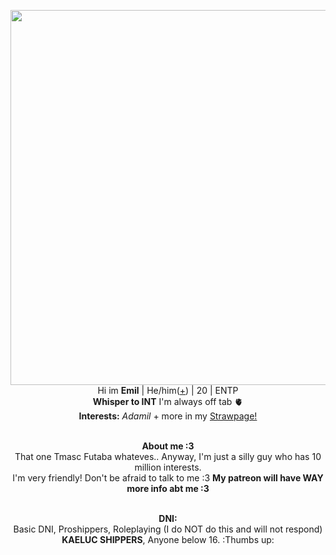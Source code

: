 <p align="center">
    <img width="600" src="https://preview.redd.it/happy-valentines-day-v0-6oaan5qfv2ia1.jpg?width=1036&format=pjpg&auto=webp&s=d1b8d0e4f31bc214859204b4b0e98e187af93b16"
<p align="center">
</br>Hi im <b>Emil</b> | He/him(<a href=https://en.pronouns.page/@Narcissuss>+</a>) | 20 | ENTP
<br><b>Whisper to INT</b> I'm always off tab 🫀
<br><b>Interests:</b> <i>Adamil</i> + more in my  <a href=https://bonded.straw.page/>Strawpage!</a>
<p align="center">
    <br><b>About me :3 </b>
 <br>That one Tmasc Futaba whateves.. Anyway, I'm just a silly guy who has 10 million interests. <br>I'm very friendly! Don't be afraid to talk to me :3 <b> My patreon will have WAY more info abt me :3 </b>
<p align="center">
    <br><b>DNI:</b>
 <br>Basic DNI, Proshippers, Roleplaying (I do NOT do this and will not respond) <br><b>KAELUC SHIPPERS</b>, Anyone below 16. :Thumbs up:
